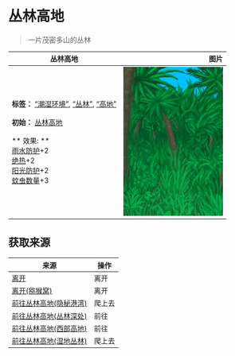 # 丛林高地  
> 一片茂密多山的丛林  
  
  丛林高地  |   图片   
 ----  |  ----:   
 **标签：**	[“潮湿环境”](tag_EnvHumid.md), [“丛林”](tag_Jungle.md), [“高地”](tag_Highland.md)<br><br>**初始：**	[丛林高地](JungleHighlands.md)<br><br>** 效果: **<br>[雨水防护](RainProtection.md)+2<br>[绝热](InsulationHeat.md)+2<br>[阳光防护](SunProtection.md)+2<br>[蚊虫数量](BugPopulation.md)+3  |  <img decoding="async" src="Sprite/Jungle.png" href="a.md" style="max-width:300px;max-height:300px;">   
  
## 获取来源  
来源  |  操作  
----  |  ----  
[离开](CaveBatsExit.md)  |  离开  
[离开(猕猴窝)](MacaqueDenExit.md)  |  离开  
[前往丛林高地(隐秘港湾)](Path_CoveToJungleHighlands.md)  |  爬上去  
[前往丛林高地(丛林深处)](Path_DeepJungleToJungleHighlands.md)  |  前往  
[前往丛林高地(西部高地)](Path_HighlandsWToJungleHighlands.md)  |  前往  
[前往丛林高地(湿地丛林)](Path_WetlandsToJungleHighlands.md)  |  爬上去  
